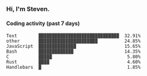 ### Hi, I'm Steven.

#### Coding activity (past 7 days)
```
Text        ▓▓▓▓▓▓▓▓▓▓▓▓▓▓▓▓▓▓▓▓▓▓▓▓▓▓▓▓▓▓  32.91%
other       ▓▓▓▓▓▓▓▓▓▓▓▓▓▓▓▓▓▓▓▓▓▓          24.85%
JavaScript  ▓▓▓▓▓▓▓▓▓▓▓▓▓▓                  15.65%
Bash        ▓▓▓▓▓▓▓▓▓▓▓▓▓                   14.35%
C           ▓▓▓▓▓                            5.80%
Rust        ▓▓▓▓                             4.60%
Handlebars  ▓                                1.85%
```
